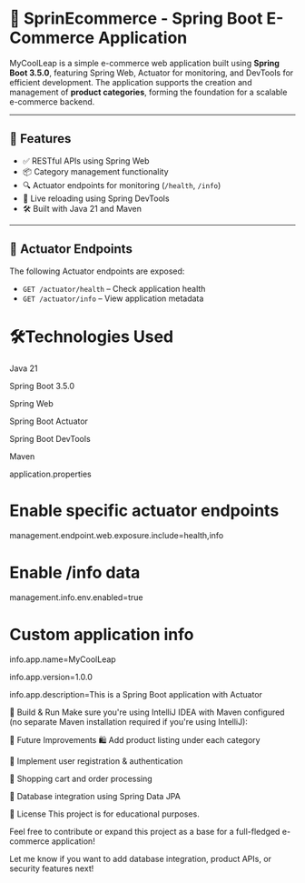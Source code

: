 
# 🛒 SprinEcommerce - Spring Boot E-Commerce Application

MyCoolLeap is a simple e-commerce web application built using **Spring Boot 3.5.0**, featuring Spring Web, Actuator for monitoring, and DevTools for efficient development. The application supports the creation and management of **product categories**, forming the foundation for a scalable e-commerce backend.

---

## 🚀 Features

- ✅ RESTful APIs using Spring Web
- 📦 Category management functionality
- 🔍 Actuator endpoints for monitoring (`/health`, `/info`)
- 🔁 Live reloading using Spring DevTools
- 🛠️ Built with Java 21 and Maven

---

## 🧾 Actuator Endpoints

The following Actuator endpoints are exposed:

- `GET /actuator/health` – Check application health
- `GET /actuator/info` – View application metadata

# 🛠️Technologies Used
Java 21

Spring Boot 3.5.0

Spring Web

Spring Boot Actuator

Spring Boot DevTools

Maven

application.properties

# Enable specific actuator endpoints
management.endpoint.web.exposure.include=health,info

# Enable /info data
management.info.env.enabled=true

# Custom application info
info.app.name=MyCoolLeap 

info.app.version=1.0.0 

info.app.description=This is a Spring Boot application with Actuator 

🧪 Build & Run
Make sure you're using IntelliJ IDEA with Maven configured (no separate Maven installation required if you're using IntelliJ):


📁 Future Improvements
🛍️ Add product listing under each category

👤 Implement user registration & authentication

🛒 Shopping cart and order processing

🧾 Database integration using Spring Data JPA

📜 License
This project is for educational purposes.

Feel free to contribute or expand this project as a base for a full-fledged e-commerce application!



Let me know if you want to add database integration, product APIs, or security features next!






